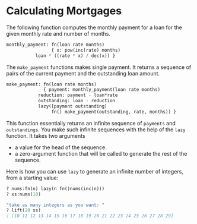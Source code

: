 # Calculating Mortgages

The following function computes the monthly payment for a loan for the given
monthly rate and number of months.

```lisp
monthly_payment: fn(loan rate months)
                 { x: pow(inc(rate) months)
  		   loan * ((rate * x) / dec(x)) }
```

The `make_payment` functions makes single payment. It returns a sequence of
pairs of the current payment and the outstanding loan amount.

```lisp
make_payment: fn(loan rate months)
              { payment: monthly_payment(loan rate months)
	        reduction: payment - loan*rate
	        outstanding: loan - reduction
	        lazy([payment outstanding]
	             fn() make_payment(outstanding, rate, months)) }
```

This function essentially returns an infinite sequence of `payments` and `outstandings`.
You make such infinite sequences with the help of the `lazy` function. It takes two arguments

  - a value for the head of the sequence.
  - a zero-argument function that will be called to generate the rest of the sequence.

Here is how you can use `lazy` to generate an infinite number of integers, from a starting value:

```lisp
? nums:fn(n) lazy(n fn()nums(inc(n)))
? xs:nums(10)

"take as many integers as you want: "
? lift(20 xs)
; [10 11 12 13 14 15 16 17 18 19 20 21 22 23 24 25 26 27 28 29]
```